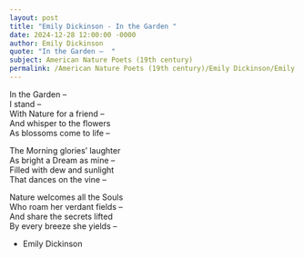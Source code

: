 ```yaml
---
layout: post
title: "Emily Dickinson - In the Garden "
date: 2024-12-28 12:00:00 -0000
author: Emily Dickinson
quote: "In the Garden –  "
subject: American Nature Poets (19th century)
permalink: /American Nature Poets (19th century)/Emily Dickinson/Emily Dickinson - In the Garden 
---
```


In the Garden –  
I stand –  
With Nature for a friend –  
And whisper to the flowers  
As blossoms come to life –  

The Morning glories’ laughter  
As bright a Dream as mine –  
Filled with dew and sunlight  
That dances on the vine –  

Nature welcomes all the Souls  
Who roam her verdant fields –  
And share the secrets lifted  
By every breeze she yields –  


- Emily Dickinson
